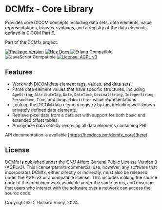 # DCMfx - Core Library

Provides core DICOM concepts including data sets, data elements, value
representations, transfer syntaxes, and a registry of the data elements defined
in DICOM Part 6.

Part of the DCMfx project.

[![Package Version](https://img.shields.io/hexpm/v/dcmfx_core)](https://hex.pm/packages/dcmfx_core)
[![Hex Docs](https://img.shields.io/badge/hex-docs-ffaff3)](https://hexdocs.pm/dcmfx_core/)
![Erlang Compatible](https://img.shields.io/badge/target-erlang-a90432)
![JavaScript Compatible](https://img.shields.io/badge/target-javascript-f3e155)
[![License: AGPL v3](https://img.shields.io/badge/License-AGPLv3-blue.svg)](https://www.gnu.org/licenses/agpl-3.0)

## Features

- Work with DICOM data element tags, values, and data sets.
- Parse data element values that have specific structures, including
  `AgeString`, `AttributeTag`, `Date`, `DateTime`, `DecimalString`,
  `IntegerString`, `PersonName`, `Time`, and `UniqueIdentifier` value
  representations.
- Look up the DICOM data element registry by tag, including well-known privately
  defined data elements.
- Retrieve pixel data from a data set with support for both basic and extended
  offset tables.
- Anonymize data sets by removing all data elements containing PHI.

API documentation is available [https://hexdocs.pm/dcmfx_core](here).

## License

DCMfx is published under the GNU Affero General Public License Version 3
(AGPLv3). This license permits commercial use; however, any software that
incorporates DCMfx, either directly or indirectly, must also be released under
the AGPLv3 or a compatible license. This includes making the source code of the
combined work available under the same terms, and ensuring that users who
interact with the software over a network can access the source code.

Copyright © Dr Richard Viney, 2024.
